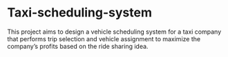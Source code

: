# Taxi-scheduling-system
This project aims to design a vehicle scheduling system for a taxi company that performs trip selection and vehicle assignment to maximize the company’s profits based on the ride sharing idea. 
